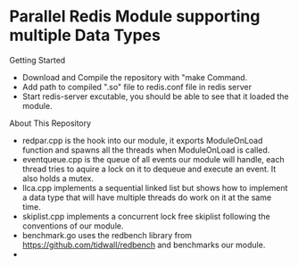 # Parallel Redis Module supporting multiple Data Types
Getting Started
  - Download and Compile the repository with "make Command.
  - Add path to compiled ".so" file to redis.conf file in redis server 
  - Start redis-server excutable, you should be able to see that it loaded the module. 
  
About This Repository 
  - redpar.cpp is the hook into our module, it exports ModuleOnLoad function and spawns all the threads when ModuleOnLoad is called. 
  - eventqueue.cpp is the queue of all events our module will handle, each thread tries to aquire a lock on it to dequeue and execute an event. It also holds a mutex. 
  - llca.cpp implements a sequential linked list but shows how to implement a data type that will have multiple threads do work on it at the same time. 
  - skiplist.cpp implements a concurrent lock free skiplist following the conventions of our module. 
  - benchmark.go uses the redbench library from https://github.com/tidwall/redbench and benchmarks our module. 
  - 
